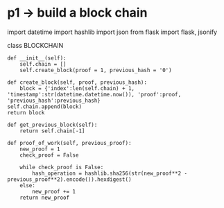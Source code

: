 # p1 -> build a block chain

import datetime
import hashlib
import json
from flask import flask, jsonify

class BLOCKCHAIN
    
    def __init__(self):
        self.chain = []
        self.create_block(proof = 1, previous_hash = '0')

    def create_block(self, proof, previous_hash):
        block = {'index':len(self.chain) + 1, 'timestamp':str(datetime.datetime.now()), 'proof':proof, 'previous_hash':previous_hash}
    self.chain.append(block)
    return block

    def get_previous_block(self):
        return self.chain[-1]

    def proof_of_work(self, previous_proof):
        new_proof = 1
        check_proof = False
        
        while check_proof is False:
            hash_operation = hashlib.sha256(str(new_proof**2 - previous_proof**2).encode()).hexdigest()
        else:
            new_proof += 1
        return new_proof